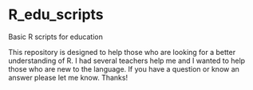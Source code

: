 # R_edu_scripts
Basic R scripts for education

This repository is designed to help those who are looking for a better understanding of R. I had several teachers help me and I wanted to help those who are new to the language. If you have a question or know an answer please let me know. Thanks! 
